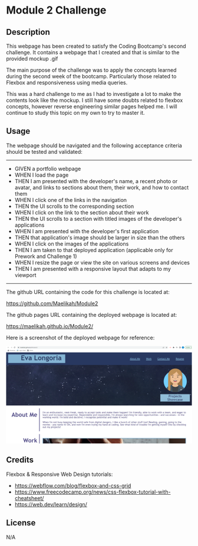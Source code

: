 # Module 2 Challenge

## Description

This webpage has been created to satisfy the Coding Bootcamp's second challenge. It contains a webpage that I created and that is similar to the provided mockup .gif 

The main purpose of the challenge was to apply the concepts learned during the second week of the bootcamp. Particularly those related to Flexbox and responsiveness using media queries.

This was a hard challenge to me as I had to investigate a lot to make the contents look like the mockup. I still have some doubts related to flexbox concepts, however reverse engineering similar pages helped me. I will continue to study this topic on my own to try to master it. 

## Usage

The webpage should be navigated and the following acceptance criteria should be tested and validated:

---
* GIVEN a portfolio webpage
* WHEN I load the page
* THEN I am presented with the developer's name, a recent photo or avatar, and links to sections about them, their work, and how to contact them
* WHEN I click one of the links in the navigation
* THEN the UI scrolls to the corresponding section
* WHEN I click on the link to the section about their work
* THEN the UI scrolls to a section with titled images of the developer's applications
* WHEN I am presented with the developer's first application
* THEN that application's image should be larger in size than the others
* WHEN I click on the images of the applications
* THEN I am taken to that deployed application (applicable only for Prework and Challenge 1)
* WHEN I resize the page or view the site on various screens and devices
* THEN I am presented with a responsive layout that adapts to my viewport
---

The github URL containing the code for this challenge is located at:

https://github.com/Maelikah/Module2

The github pages URL containing the deployed webpage is located at:

https://maelikah.github.io/Module2/

Here is a screenshot of the deployed webpage for reference:

![Screenshot](assets/images/screenshot.png)


## Credits

Flexbox & Responsive Web Design tutorials:

* https://webflow.com/blog/flexbox-and-css-grid
* https://www.freecodecamp.org/news/css-flexbox-tutorial-with-cheatsheet/
* https://web.dev/learn/design/

## License

N/A

